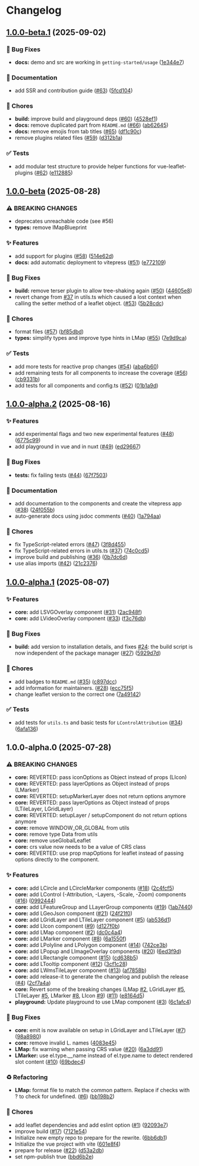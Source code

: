 # Changelog

## [1.0.0-beta.1](https://github.com/maxel01/vue-leaflet/compare/v1.0.0-beta...v1.0.0-beta.1) (2025-09-02)


### 🐛 Bug Fixes

* **docs:** demo and src are working in `getting-started/usage` ([1e344e7](https://github.com/maxel01/vue-leaflet/commit/1e344e7691ccb3c7afb4e50ec9fee9497b9adad1))


### 📝 Documentation

* add SSR and contribution guide ([#63](https://github.com/maxel01/vue-leaflet/issues/63)) ([5fcd104](https://github.com/maxel01/vue-leaflet/commit/5fcd104171b7d5aa0506d79391a278cbd66cd460))


### 🚧 Chores

* **build:** improve build and playground deps ([#60](https://github.com/maxel01/vue-leaflet/issues/60)) ([4528ef1](https://github.com/maxel01/vue-leaflet/commit/4528ef1ba354624a1a3f0b05b65b94d6a6fc0598))
* **docs:** remove duplicated part from `README.md` ([#66](https://github.com/maxel01/vue-leaflet/issues/66)) ([ab62645](https://github.com/maxel01/vue-leaflet/commit/ab6264560859368a3aba539e39b2f73772bf97f8))
* **docs:** remove emojis from tab titles ([#65](https://github.com/maxel01/vue-leaflet/issues/65)) ([df1c90c](https://github.com/maxel01/vue-leaflet/commit/df1c90c6ae276c3239f28cae77a92c34a57d6fbd))
* remove plugins related files ([#59](https://github.com/maxel01/vue-leaflet/issues/59)) ([d312b1a](https://github.com/maxel01/vue-leaflet/commit/d312b1a13f6367b2a4d742585874b51d422d1485))


### ✅ Tests

* add modular test structure to provide helper functions for vue-leaflet-plugins ([#62](https://github.com/maxel01/vue-leaflet/issues/62)) ([e112885](https://github.com/maxel01/vue-leaflet/commit/e1128858312c20ca41cc9ecaafbdbc4a6c56ba83))

## [1.0.0-beta](https://github.com/maxel01/vue-leaflet/compare/v1.0.0-alpha.2...v1.0.0-beta) (2025-08-28)


### ⚠ BREAKING CHANGES

* deprecates unreachable code (see #56)
* **types:** remove IMapBlueprint

### ✨ Features

* add support for plugins ([#58](https://github.com/maxel01/vue-leaflet/issues/58)) ([514e62d](https://github.com/maxel01/vue-leaflet/commit/514e62d8753624f6769f04cf9fe356cb1c570ed1))
* **docs:** add automatic deployment to vitepress ([#51](https://github.com/maxel01/vue-leaflet/issues/51)) ([e772109](https://github.com/maxel01/vue-leaflet/commit/e7721098b1a55a9719c303b797e8121a46139109))


### 🐛 Bug Fixes

* **build:** remove terser plugin to allow tree-shaking again ([#50](https://github.com/maxel01/vue-leaflet/issues/50)) ([44605e8](https://github.com/maxel01/vue-leaflet/commit/44605e8c9098ecbce06538002755dc45bb506774))
* revert change from [#37](https://github.com/maxel01/vue-leaflet/issues/37) in utils.ts which caused a lost context when calling the setter method of a leaflet object. ([#53](https://github.com/maxel01/vue-leaflet/issues/53)) ([5b28cdc](https://github.com/maxel01/vue-leaflet/commit/5b28cdc855b98196df4b756fdc1cc0ddeeab4513))


### 🚧 Chores

* format files ([#57](https://github.com/maxel01/vue-leaflet/issues/57)) ([bf85dbd](https://github.com/maxel01/vue-leaflet/commit/bf85dbd92195e66ebd266e88647c968b83e6ce8b))
* **types:** simplify types and improve type hints in LMap ([#55](https://github.com/maxel01/vue-leaflet/issues/55)) ([7e9d9ca](https://github.com/maxel01/vue-leaflet/commit/7e9d9ca0cc1af0e0ff616024eb5b021c6bd859c7))


### ✅ Tests

* add more tests for reactive prop changes ([#54](https://github.com/maxel01/vue-leaflet/issues/54)) ([aba6b60](https://github.com/maxel01/vue-leaflet/commit/aba6b60305a6f3a1170f02ea1462850e5a31c33a))
* add remaining tests for all components to increase the coverage ([#56](https://github.com/maxel01/vue-leaflet/issues/56)) ([cb9331b](https://github.com/maxel01/vue-leaflet/commit/cb9331b5b2eea8d93e873b33c702def1b2dcb5e4))
* add tests for all components and config.ts ([#52](https://github.com/maxel01/vue-leaflet/issues/52)) ([01b1a9d](https://github.com/maxel01/vue-leaflet/commit/01b1a9d989c8f9fd7ca97147c76301bd839cc01b))

## [1.0.0-alpha.2](https://github.com/maxel01/vue-leaflet/compare/v1.0.0-alpha.1...v1.0.0-alpha.2) (2025-08-16)


### ✨ Features

* add experimental flags and two new experimental features ([#48](https://github.com/maxel01/vue-leaflet/issues/48)) ([6775c99](https://github.com/maxel01/vue-leaflet/commit/6775c995ad72877ab26a0173fa5d931f26176852))
* add playground in vue and in nuxt ([#49](https://github.com/maxel01/vue-leaflet/issues/49)) ([ed29667](https://github.com/maxel01/vue-leaflet/commit/ed2966788af10addb21f4ad645b6670734301be4))


### 🐛 Bug Fixes

* **tests:** fix failing tests ([#44](https://github.com/maxel01/vue-leaflet/issues/44)) ([67f7503](https://github.com/maxel01/vue-leaflet/commit/67f75032aa0989c6f581e7033b9c91d02ea98237))


### 📝 Documentation

* add documentation to the components and create the vitepress app ([#38](https://github.com/maxel01/vue-leaflet/issues/38)) ([24f055b](https://github.com/maxel01/vue-leaflet/commit/24f055b39e9e6db9fff62eb32b25a2c313c74dfa))
* auto-generate docs using jsdoc comments ([#40](https://github.com/maxel01/vue-leaflet/issues/40)) ([1a794aa](https://github.com/maxel01/vue-leaflet/commit/1a794aaaa99e02ac39856aaa1f76b37a64010a6f))


### 🚧 Chores

* fix TypeScript-related errors ([#47](https://github.com/maxel01/vue-leaflet/issues/47)) ([3f8d455](https://github.com/maxel01/vue-leaflet/commit/3f8d455f0afb4d9de758f46b13edb059bf87d8e7))
* fix TypeScript-related errors in utils.ts ([#37](https://github.com/maxel01/vue-leaflet/issues/37)) ([74c0cd5](https://github.com/maxel01/vue-leaflet/commit/74c0cd5ced2f574f144529eba777b7ba49dcaf05))
* improve build and publishing ([#36](https://github.com/maxel01/vue-leaflet/issues/36)) ([0b7dc6d](https://github.com/maxel01/vue-leaflet/commit/0b7dc6dd75e2493d4fa2d81f993a222cc650e56b))
* use alias imports ([#42](https://github.com/maxel01/vue-leaflet/issues/42)) ([21c2376](https://github.com/maxel01/vue-leaflet/commit/21c2376d76ebee9ee91f7f1e27510841ce12b28b))

## [1.0.0-alpha.1](https://github.com/maxel01/vue-leaflet/compare/v1.0.0-alpha.0...v1.0.0-alpha.1) (2025-08-07)


### ✨ Features

* **core:** add LSVGOverlay component ([#31](https://github.com/maxel01/vue-leaflet/issues/31)) ([2ac948f](https://github.com/maxel01/vue-leaflet/commit/2ac948f46afb25a5f3375eb0630be3b6b7b21e6a))
* **core:** add LVideoOverlay component ([#33](https://github.com/maxel01/vue-leaflet/issues/33)) ([f3c76db](https://github.com/maxel01/vue-leaflet/commit/f3c76dba8d680f3a308e4335a4c8d9caf7569443))


### 🐛 Bug Fixes

* **build:** add version to installation details, and fixes [#24](https://github.com/maxel01/vue-leaflet/issues/24): the build script is now independent of the package manager ([#27](https://github.com/maxel01/vue-leaflet/issues/27)) ([5929d7d](https://github.com/maxel01/vue-leaflet/commit/5929d7daea503361c8eea38b262724574f68cb69))


### 🚧 Chores

* add badges to `README.md` ([#35](https://github.com/maxel01/vue-leaflet/issues/35)) ([c897dcc](https://github.com/maxel01/vue-leaflet/commit/c897dcc71cc0479ff4ad81efe1af6f2dd29cff08))
* add information for maintainers. ([#28](https://github.com/maxel01/vue-leaflet/issues/28)) ([ecc75f5](https://github.com/maxel01/vue-leaflet/commit/ecc75f52b308560d580975036c0cce3b0de4d2fb))
* change leaflet version to the correct one ([7a49142](https://github.com/maxel01/vue-leaflet/commit/7a491420ad9d006cb1d5d396d36d1b951b551be1))


### ✅ Tests

* add tests for `utils.ts` and basic tests for `LControlAttribution` ([#34](https://github.com/maxel01/vue-leaflet/issues/34)) ([6afa136](https://github.com/maxel01/vue-leaflet/commit/6afa13607e5326738b2081d7f4a69471eb28f1d5))

## 1.0.0-alpha.0 (2025-07-28)


### ⚠ BREAKING CHANGES

* **core:** REVERTED: pass iconOptions as Object instead of props (LIcon)
* **core:** REVERTED: pass layerOptions as Object instead of props (LMarker)
* **core:** REVERTED: setupMarkerLayer does not return options anymore
* **core:** REVERTED: pass layerOptions as Object instead of props (LTileLayer, LGridLayer)
* **core:** REVERTED: setupLayer / setupComponent do not return options anymore
* **core:** remove WINDOW_OR_GLOBAL from utils
* **core:** remove type Data from utils
* **core:** remove useGlobalLeaflet
* **core:** crs value now needs to be a value of CRS class
* **core:** REVERTED: use prop mapOptions for leaflet instead of passing options directly to the component.

### ✨ Features

* **core:** add LCircle and LCircleMarker components ([#18](https://github.com/maxel01/vue-leaflet/issues/18)) ([2c4fcf5](https://github.com/maxel01/vue-leaflet/commit/2c4fcf5329b5b1d88076dc2343fe1e817fd4f042))
* **core:** add LControl (-Attribution, -Layers, -Scale, -Zoom) components ([#16](https://github.com/maxel01/vue-leaflet/issues/16)) ([0992444](https://github.com/maxel01/vue-leaflet/commit/0992444add59b6ab9feab26979e7cb8348268855))
* **core:** add LFeatureGroup and LLayerGroup components ([#19](https://github.com/maxel01/vue-leaflet/issues/19)) ([1ab7440](https://github.com/maxel01/vue-leaflet/commit/1ab74400b97f3f24a465fc90e506b9012ae69a4b))
* **core:** add LGeoJson component ([#21](https://github.com/maxel01/vue-leaflet/issues/21)) ([24f21f0](https://github.com/maxel01/vue-leaflet/commit/24f21f0a4a5ff52b91d070649078dfbc9dacf9a2))
* **core:** add LGridLayer and LTileLayer component ([#5](https://github.com/maxel01/vue-leaflet/issues/5)) ([ab536d1](https://github.com/maxel01/vue-leaflet/commit/ab536d1e87d57e4329edbd62777b1303bdbe0144))
* **core:** add LIcon component ([#9](https://github.com/maxel01/vue-leaflet/issues/9)) ([d127f0b](https://github.com/maxel01/vue-leaflet/commit/d127f0bdd22c6cc3f8d41f9e8c8dd80981cbc6b0))
* **core:** add LMap component ([#2](https://github.com/maxel01/vue-leaflet/issues/2)) ([dc0c4a4](https://github.com/maxel01/vue-leaflet/commit/dc0c4a45bca28429432570d587497e1c6ce6aae3))
* **core:** add LMarker component ([#8](https://github.com/maxel01/vue-leaflet/issues/8)) ([6a1550f](https://github.com/maxel01/vue-leaflet/commit/6a1550f1f561a06eb51963271b4322fbf1091b2c))
* **core:** add LPolyline and LPolygon component ([#14](https://github.com/maxel01/vue-leaflet/issues/14)) ([742ce3b](https://github.com/maxel01/vue-leaflet/commit/742ce3b8c35febebfc7b26ffdd2d049dba97fdc7))
* **core:** add LPopup and LImageOverlay components ([#20](https://github.com/maxel01/vue-leaflet/issues/20)) ([6ed3f9d](https://github.com/maxel01/vue-leaflet/commit/6ed3f9db519634a6df9548ea5d09b41c17390f16))
* **core:** add LRectangle component ([#15](https://github.com/maxel01/vue-leaflet/issues/15)) ([cd638b5](https://github.com/maxel01/vue-leaflet/commit/cd638b5835fe21676d8e7004c3a6b3af6f15ac02))
* **core:** add LTooltip component ([#12](https://github.com/maxel01/vue-leaflet/issues/12)) ([3cf1c28](https://github.com/maxel01/vue-leaflet/commit/3cf1c28256f6aa93f80f91661368be6c184c5d33))
* **core:** add LWmsTileLayer component ([#13](https://github.com/maxel01/vue-leaflet/issues/13)) ([af7858b](https://github.com/maxel01/vue-leaflet/commit/af7858b020cf4b36cabf5b14b395e6e8df5d9cee))
* **core:** add release-it to generate the changelog and publish the release ([#4](https://github.com/maxel01/vue-leaflet/issues/4)) ([2cf7a4a](https://github.com/maxel01/vue-leaflet/commit/2cf7a4a3b0f9cf0160bd5a73c502151de3a4081b))
* **core:** Revert some of the breaking changes (LMap [#2](https://github.com/maxel01/vue-leaflet/issues/2), LGridLayer [#5](https://github.com/maxel01/vue-leaflet/issues/5), LTileLayer [#5](https://github.com/maxel01/vue-leaflet/issues/5), LMarker [#8](https://github.com/maxel01/vue-leaflet/issues/8), LIcon [#9](https://github.com/maxel01/vue-leaflet/issues/9)) ([#11](https://github.com/maxel01/vue-leaflet/issues/11)) ([e8164d5](https://github.com/maxel01/vue-leaflet/commit/e8164d578f7ee7cc7de6ac8aeb365e9ee77733da))
* **playground:** Update playground to use LMap component ([#3](https://github.com/maxel01/vue-leaflet/issues/3)) ([6c1afc4](https://github.com/maxel01/vue-leaflet/commit/6c1afc405e38082277b5d6109f430a9fb322b90c))


### 🐛 Bug Fixes

* **core:** emit is now available on setup in LGridLayer and LTileLayer ([#7](https://github.com/maxel01/vue-leaflet/issues/7)) ([98a8980](https://github.com/maxel01/vue-leaflet/commit/98a89806b7edec584933621307f91bdd6eee2031))
* **core:** remove invalid L. names ([4083e45](https://github.com/maxel01/vue-leaflet/commit/4083e45ae2bb8409f95a3aa52310111ec2442ee9))
* **LMap:** fix warning when passing CRS value ([#20](https://github.com/maxel01/vue-leaflet/issues/20)) ([6a3dd91](https://github.com/maxel01/vue-leaflet/commit/6a3dd91487dd32ceabf314616af30d582bebc7f1))
* **LMarker:** use el.type.__name instead of el.type.name to detect rendered slot content ([#10](https://github.com/maxel01/vue-leaflet/issues/10)) ([69bdec4](https://github.com/maxel01/vue-leaflet/commit/69bdec4b0f77dd9ac04002e877888c3ab55bb13e))


### ♻️ Refactoring

* **LMap:** format file to match the common pattern. Replace if checks with ? to check for undefined. ([#6](https://github.com/maxel01/vue-leaflet/issues/6)) ([bb198b2](https://github.com/maxel01/vue-leaflet/commit/bb198b2cf7e4b6b12391b06b431acbb8ebafc596))


### 🚧 Chores

* add leaflet dependencies and add eslint option ([#1](https://github.com/maxel01/vue-leaflet/issues/1)) ([92093e7](https://github.com/maxel01/vue-leaflet/commit/92093e7432b01d5828010ac76433bf233583a8bd))
* improve build ([#17](https://github.com/maxel01/vue-leaflet/issues/17)) ([7121e54](https://github.com/maxel01/vue-leaflet/commit/7121e54dd78381bd3ebab427cd878f9ca3360d14))
* Initialize new empty repo to prepare for the rewrite. ([6bb6db1](https://github.com/maxel01/vue-leaflet/commit/6bb6db1a33672b2a96cdf5132838627504c8fac6))
* Initialize the vue project with vite ([601e8f4](https://github.com/maxel01/vue-leaflet/commit/601e8f41350135cfef7e4d825321c533c80f78b6))
* prepare for release ([#22](https://github.com/maxel01/vue-leaflet/issues/22)) ([d53a2db](https://github.com/maxel01/vue-leaflet/commit/d53a2db6b1300051a286a2db2cb1f05ea05a6321))
* set npm-publish true ([bbd6b2e](https://github.com/maxel01/vue-leaflet/commit/bbd6b2e8d6b377d9b2a2f12eed606d186bac1be5))

